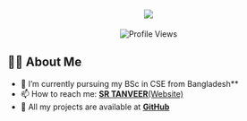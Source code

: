 <!-- ASCII Art for Name -->
<h1 align="center"> 
  <img src="https://readme-typing-svg.herokuapp.com?font=Fira+Code&duration=3000&pause=1000&color=F75C7E&center=true&vCenter=true&width=500&lines=Hi+%F0%9F%91%8B%2C+I'm+MD.+Showaib+Rahman+Tanveer;Engineering+Student+%7C+Computer+Science;Passionate+about+AI+and+NLP">
</h1>

<!-- Profile Views Counter -->
<p align="center">
  <img src="https://komarev.com/ghpvc/?username=idontbyte69&label=Profile%20views&color=F75C7E&style=flat" alt="Profile Views" />
</p>

<!-- About Me -->
## 👨‍💻 About Me
- 🔭 I’m currently pursuing my BSc in CSE from Bangladesh**  
- 📫 How to reach me: [**SR TANVEER**(Website)](https://srtanveer.dev)  
- 🚀 All my projects are available at [**GitHub**](https://github.com/srtanveer)  


